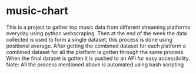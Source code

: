 # music-chart
This is a project to gather top music data from different streaming platforms everyday using python webscraping.
Then at the end of the week the data collected is used to form a single dataset, this process is done using positional average.
After getting the combined dataset for each platform a combined dataset for all the platform is gotten through the same process.
When the final dataset is gotten it is pushed to an API for easy accessibility.
Note: All the process mentioned above is automated using bash scripting
